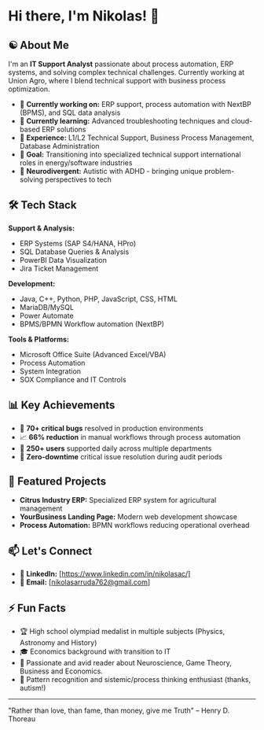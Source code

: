 # Hi there, I'm Nikolas! 👋

## ☯️ About Me
I'm an **IT Support Analyst** passionate about process automation, ERP systems, and solving complex technical challenges. Currently working at Union Agro, where I blend technical support with business process optimization.

- 🔭 **Currently working on:** ERP support, process automation with NextBP (BPMS), and SQL data analysis
- 🌱 **Currently learning:** Advanced troubleshooting techniques and cloud-based ERP solutions
- 💼 **Experience:** L1/L2 Technical Support, Business Process Management, Database Administration
- 🎯 **Goal:** Transitioning into specialized technical support international roles in energy/software industries
- 🧠 **Neurodivergent:** Autistic with ADHD - bringing unique problem-solving perspectives to tech

## 🛠️ Tech Stack

**Support & Analysis:**
- ERP Systems (SAP S4/HANA, HPro)
- SQL Database Queries & Analysis
- PowerBI Data Visualization
- Jira Ticket Management

**Development:**
- Java, C++, Python, PHP, JavaScript, CSS, HTML
- MariaDB/MySQL
- Power Automate
- BPMS/BPMN Workflow automation (NextBP)

**Tools & Platforms:**
- Microsoft Office Suite (Advanced Excel/VBA)
- Process Automation
- System Integration
- SOX Compliance and IT Controls

## 📊 Key Achievements
- 🎯 **70+ critical bugs** resolved in production environments
- 📈 **66% reduction** in manual workflows through process automation
- 👥 **250+ users** supported daily across multiple departments
- 🚨 **Zero-downtime** critical issue resolution during audit periods

## 🌟 Featured Projects
- **Citrus Industry ERP:** Specialized ERP system for agricultural management
- **YourBusiness Landing Page:** Modern web development showcase
- **Process Automation:** BPMN workflows reducing operational overhead

## 📫 Let's Connect
- 💼 **LinkedIn:** [https://www.linkedin.com/in/nikolasac/]
- 📧 **Email:** [nikolasarruda762@gmail.com]

## ⚡ Fun Facts
- 🏆 High school olympiad medalist in multiple subjects (Physics, Astronomy and History)
- 🎓 Economics background with transition to IT
- 🌱 Passionate and avid reader about Neuroscience, Game Theory, Business and Economics.
- 🧩 Pattern recognition and sistemic/process thinking enthusiast (thanks, autism!)

---
"Rather than love, than fame, than money, give me Truth" – Henry D. Thoreau
